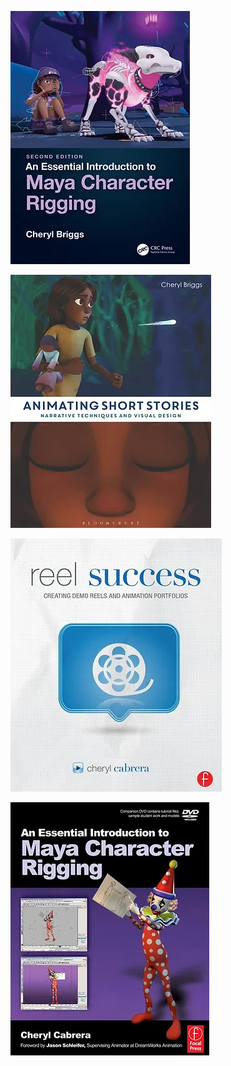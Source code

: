 
![Photo of Maya Character Rigging 2nd ed](MCR2ed.webp)

![Photo of Animated Storytelling](AnimatedStorytelling.webp)

![Photo of Reel Success](ReelSuccess.webp)

![Photo of Maya Character Rigging 1st ed](MCR1ed.webp)

